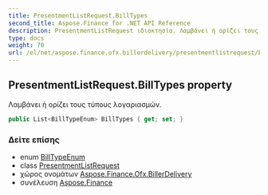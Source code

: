 ```yaml
---
title: PresentmentListRequest.BillTypes
second_title: Aspose.Finance for .NET API Reference
description: PresentmentListRequest ιδιοκτησία. Λαμβάνει ή ορίζει τους τύπους λογαριασμών.
type: docs
weight: 70
url: /el/net/aspose.finance.ofx.billerdelivery/presentmentlistrequest/billtypes/
---
```

## PresentmentListRequest.BillTypes property

Λαμβάνει ή ορίζει τους τύπους λογαριασμών.

```csharp
public List<BillTypeEnum> BillTypes { get; set; }
```

### Δείτε επίσης

* enum [BillTypeEnum](../../billtypeenum/)
* class [PresentmentListRequest](../)
* χώρος ονομάτων [Aspose.Finance.Ofx.BillerDelivery](../../presentmentlistrequest/)
* συνέλευση [Aspose.Finance](../../../)


